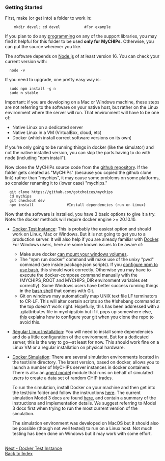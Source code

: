 ### Getting Started

First, make (or get into) a folder to work in:
```
    mkdir devel; cd devel			#For example
```
If you plan to do any [programming](work-hacking.md) on any of the support libraries, you may
find it helpful for this folder to be used **only for MyCHIPs.**
Otherwise, you can put the source wherever you like.

The software depends on [Node.js](http://nodejs.org) of at least version 16.
You can check your current version with:
```
  node -v
```
If you need to upgrade, one pretty easy way is:
```
  sudo npm install -g n
  sudo n stable
```
Important: if you are developing on a Mac or Windows machine, these steps are not referring to the 
software on your native host, but rather on the Linux environment where the server will run.
That environment will have to be one of:
- Native Linux on a dedicated server
- Native Linux in a VM (VirtualBox, cloud, etc)
- Docker (which install correct software versions on its own)

If you're only going to be running things in docker (like the simulator) and not the native
installed version, you can skip the parts having to do with node (including "npm install").

Now clone the MyCHIPs source code from the [github repository](github.com/gotchoices/mychips).
If the folder gets created as "MyCHIPs" (because you copied the github clone link) rather than 
"mychips", it may cause some problems on some platforms, so consider renaming it to (lower case) "mychips."
```
  git clone https://github.com/gotchoices/mychips
  cd mychips
  git checkout dev
  npm install				#Install dependencies (run on Linux)
```
Now that the software is installed, you have 3 basic options to give it a try.
Note: the docker methods will require docker engine >= 20.10.10.
- [Docker Test Instance](use-docker.md):
  This is probably the easiest option and should work on Linux, Mac or Windows.
  But it is not going to get you to a production server.
  It will also help if you are already familiar with [Docker](http://docker.com).
  For Windows users, here are some known issues to be aware of:
  - Make sure docker [can mount your windows volumes](https://docs.docker.com/docker-for-windows/#shared-drives).
  - The "npm run docker" command will make use of the unixy "pwd" command (see inside package.json scripts).
    If you [configure npm to use bash](https://stackoverflow.com/questions/23243353/how-to-set-shell-for-npm-run-scripts-in-windows), this should work correctly.
    Otherwise you may have to execute the docker-compose command manually with the (MYCHIPS_ROOT and MYCHIPS_DIR environment variables set correctly).
    Some Windows users have better success running things in the [bash shell](https://gitforwindows.org/) that comes with Git.
  - Git on windows may automatically map UNIX text file LF terminators to CR-LF.
    This will alter certain scripts so the #!shebang command at the top doesn't work right.
    Hopefully, this has been addressed with a .gitattributes file in mychips/bin but if it pops up somewhere else, 
    [this](https://stackoverflow.com/questions/1019946/how-do-i-stop-git-from-adding-carriage-returns-when-cloneing-a-repo-onto-windows) explains how to configure your git when you clone the repo to avoid this.
  
- [Regular Linux Installation](use-native.md):
  You will need to install some dependencies and do a little configuration of the environment.
  But for a dedicated server, this is the way to go--at least for now.
  This should work fine on a Linux VM or a regular installation on physical hardware.

- [Docker Simulation](sim-docker.md):
  There are several simulation environments located in the test/sim directory.
  The latest version, based on docker, allows you to launch a number of MyCHIPs
  server instances in docker containers.  There is also an [agent model](sim-agent.md) module 
  that runs on behalf of simulated users to create a data set of random CHIP trades.

  To run the simulation, install Docker on your machine and then get into 
  the test/sim folder and follow the instructions [here](sim-docker.md). The current simulation Model 3 docs are found [here](../lib/model3/doc/README.md), and contain a summary of the instructions and implementation details. We suggest referring to Model 3 docs first when trying to run the most current version of the simulation.

  The simulation environment was developed on MacOS but it should also be 
  possible (though not well tested) to run on a Linux host.
  Not much testing has been done on Windows but it may work with some effort.

<br>[Next - Docker Test Instance](use-docker.md)
<br>[Back to Index](README.md#contents)
